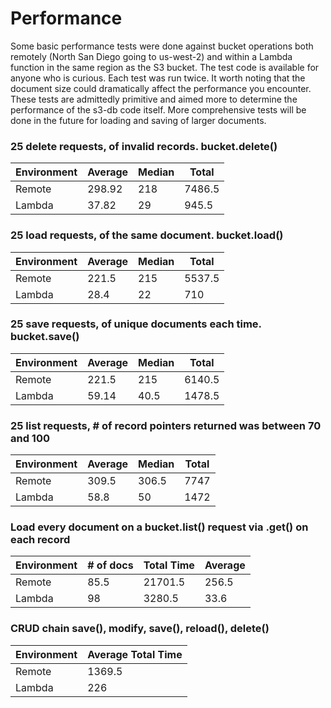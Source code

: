 # Performance
Some basic performance tests were done against bucket operations both remotely (North San Diego going to us-west-2) and within a Lambda function in the same region as the S3 bucket. The test code is available for anyone who is curious. Each test was run twice. It worth noting that the document size could dramatically affect the performance you encounter. These tests are admittedly primitive and aimed more to determine the performance of the s3-db code itself. More comprehensive tests will be done in the future for loading and saving of larger documents.

### 25 delete requests, of invalid records. bucket.delete()
| Environment | Average | Median | Total |
| -------- | ---- | ---- | ---- |
| Remote | 298.92 | 218 | 7486.5 |
| Lambda | 37.82 | 29 | 945.5 |

### 25 load requests, of the same document. bucket.load()
| Environment | Average | Median | Total |
| -------- | ---- | ---- | ---- |
| Remote | 221.5 | 215 | 5537.5 |
| Lambda | 28.4 | 22 | 710 |

### 25 save requests, of unique documents each time. bucket.save()
| Environment | Average | Median | Total |
| -------- | ---- | ---- | ---- |
| Remote | 221.5 | 215 | 6140.5 |
| Lambda | 59.14 | 40.5 | 1478.5 |

### 25 list requests, # of record pointers returned was between 70 and 100
| Environment | Average | Median | Total |
| -------- | ---- | ---- | ---- |
| Remote | 309.5 | 306.5 | 7747 |
| Lambda | 58.8 | 50 | 1472 |

### Load every document on a bucket.list() request via .get() on each record
| Environment | # of docs | Total Time| Average |
| -------- | ---- | ---- | ---- |
| Remote | 85.5 | 21701.5 | 256.5 |
| Lambda | 98 | 3280.5 | 33.6 |

### CRUD chain save(), modify, save(), reload(), delete()
| Environment | Average Total Time|
| -------- | -------- |
| Remote | 1369.5 |
| Lambda | 226 |
